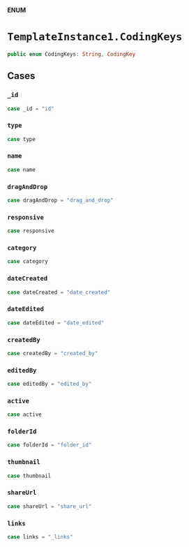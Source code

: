 **ENUM**

# `TemplateInstance1.CodingKeys`

```swift
public enum CodingKeys: String, CodingKey
```

## Cases
### `_id`

```swift
case _id = "id"
```

### `type`

```swift
case type
```

### `name`

```swift
case name
```

### `dragAndDrop`

```swift
case dragAndDrop = "drag_and_drop"
```

### `responsive`

```swift
case responsive
```

### `category`

```swift
case category
```

### `dateCreated`

```swift
case dateCreated = "date_created"
```

### `dateEdited`

```swift
case dateEdited = "date_edited"
```

### `createdBy`

```swift
case createdBy = "created_by"
```

### `editedBy`

```swift
case editedBy = "edited_by"
```

### `active`

```swift
case active
```

### `folderId`

```swift
case folderId = "folder_id"
```

### `thumbnail`

```swift
case thumbnail
```

### `shareUrl`

```swift
case shareUrl = "share_url"
```

### `links`

```swift
case links = "_links"
```
